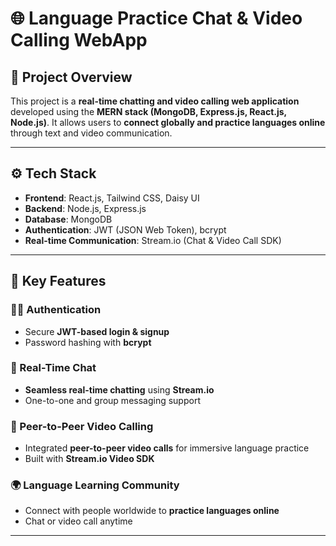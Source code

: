 # 🌐 Language Practice Chat & Video Calling WebApp

## 📢 Project Overview

This project is a **real-time chatting and video calling web application** developed using the **MERN stack (MongoDB, Express.js, React.js, Node.js)**. It allows users to **connect globally and practice languages online** through text and video communication.

---

## ⚙️ Tech Stack

- **Frontend**: React.js, Tailwind CSS, Daisy UI
- **Backend**: Node.js, Express.js  
- **Database**: MongoDB  
- **Authentication**: JWT (JSON Web Token), bcrypt  
- **Real-time Communication**: Stream.io (Chat & Video Call SDK)  

---

## 🔐 Key Features

### 🧑‍💻 Authentication

- Secure **JWT-based login & signup**
- Password hashing with **bcrypt**

### 💬 Real-Time Chat

- **Seamless real-time chatting** using **Stream.io**
- One-to-one and group messaging support

### 🎥 Peer-to-Peer Video Calling

- Integrated **peer-to-peer video calls** for immersive language practice
- Built with **Stream.io Video SDK**

### 🌍 Language Learning Community

- Connect with people worldwide to **practice languages online**
- Chat or video call anytime

---
